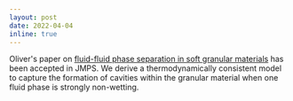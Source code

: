 ```yaml
---
layout: post
date: 2022-04-04
inline: true
---
```


Oliver's paper on [fluid-fluid phase separation in soft granular materials](https://doi.org/10.1016/j.jmps.2022.104892)
has been accepted in JMPS.
We derive a thermodynamically consistent model to capture the formation of
cavities within the granular material when one fluid phase is strongly
non-wetting.
